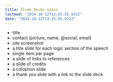 ```yaml
---
title: Slide Decks notes
lastmod: "2024-10-12T13:25:55.933Z"
date: "2024-10-12T13:25:55.922Z"
---
```


- title
- contact (picture, name, @social, email)
- site screenshot
- a title slide for each logic section of the speech
- single item per page
- a slide of links to references
- a slide of credits
- a colophon slide
- a thank you slide with a link to the slide deck
